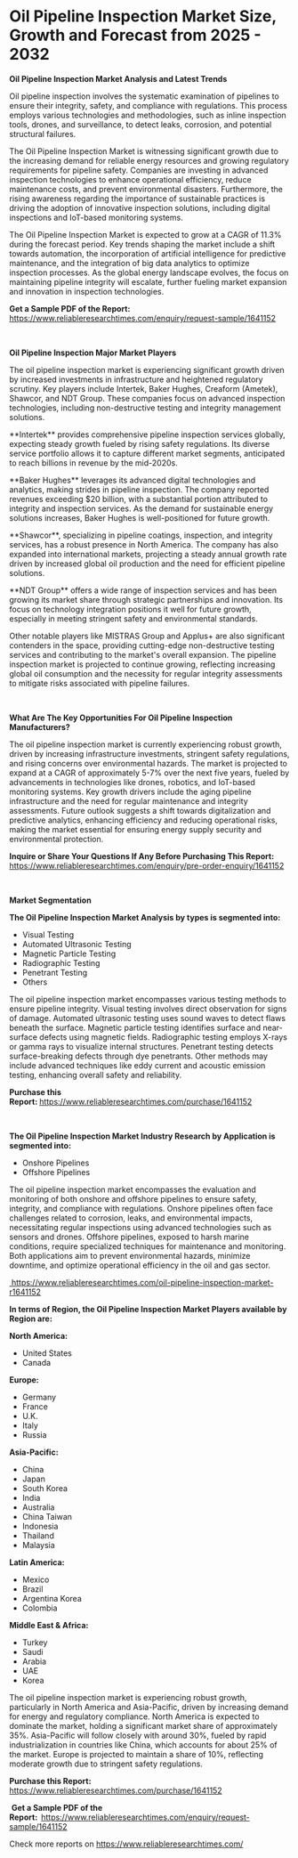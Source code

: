 <p><h1>Oil Pipeline Inspection Market Size, Growth and Forecast from 2025 - 2032</h1></p><p><strong>Oil Pipeline Inspection Market Analysis and Latest Trends</strong></p>
<p><p>Oil pipeline inspection involves the systematic examination of pipelines to ensure their integrity, safety, and compliance with regulations. This process employs various technologies and methodologies, such as inline inspection tools, drones, and surveillance, to detect leaks, corrosion, and potential structural failures.</p><p>The Oil Pipeline Inspection Market is witnessing significant growth due to the increasing demand for reliable energy resources and growing regulatory requirements for pipeline safety. Companies are investing in advanced inspection technologies to enhance operational efficiency, reduce maintenance costs, and prevent environmental disasters. Furthermore, the rising awareness regarding the importance of sustainable practices is driving the adoption of innovative inspection solutions, including digital inspections and IoT-based monitoring systems.</p><p>The Oil Pipeline Inspection Market is expected to grow at a CAGR of 11.3% during the forecast period. Key trends shaping the market include a shift towards automation, the incorporation of artificial intelligence for predictive maintenance, and the integration of big data analytics to optimize inspection processes. As the global energy landscape evolves, the focus on maintaining pipeline integrity will escalate, further fueling market expansion and innovation in inspection technologies.</p></p>
<p><strong>Get a Sample PDF of the Report:&nbsp;</strong> <a href="https://www.reliableresearchtimes.com/enquiry/request-sample/1641152?utm_campaign=2892&utm_medium=2&utm_source=Github&utm_content=ia&utm_term=11032025&utm_id=oil-pipeline-inspection">https://www.reliableresearchtimes.com/enquiry/request-sample/1641152</a></p>
<p>&nbsp;</p>
<p><strong>Oil Pipeline Inspection Major Market Players</strong></p>
<p><p>The oil pipeline inspection market is experiencing significant growth driven by increased investments in infrastructure and heightened regulatory scrutiny. Key players include Intertek, Baker Hughes, Creaform (Ametek), Shawcor, and NDT Group. These companies focus on advanced inspection technologies, including non-destructive testing and integrity management solutions.</p><p>**Intertek** provides comprehensive pipeline inspection services globally, expecting steady growth fueled by rising safety regulations. Its diverse service portfolio allows it to capture different market segments, anticipated to reach billions in revenue by the mid-2020s.</p><p>**Baker Hughes** leverages its advanced digital technologies and analytics, making strides in pipeline inspection. The company reported revenues exceeding $20 billion, with a substantial portion attributed to integrity and inspection services. As the demand for sustainable energy solutions increases, Baker Hughes is well-positioned for future growth.</p><p>**Shawcor**, specializing in pipeline coatings, inspection, and integrity services, has a robust presence in North America. The company has also expanded into international markets, projecting a steady annual growth rate driven by increased global oil production and the need for efficient pipeline solutions.</p><p>**NDT Group** offers a wide range of inspection services and has been growing its market share through strategic partnerships and innovation. Its focus on technology integration positions it well for future growth, especially in meeting stringent safety and environmental standards.</p><p>Other notable players like MISTRAS Group and Applus+ are also significant contenders in the space, providing cutting-edge non-destructive testing services and contributing to the market's overall expansion. The pipeline inspection market is projected to continue growing, reflecting increasing global oil consumption and the necessity for regular integrity assessments to mitigate risks associated with pipeline failures.</p></p>
<p>&nbsp;</p>
<p><strong>What Are The Key Opportunities For Oil Pipeline Inspection Manufacturers?</strong></p>
<p><p>The oil pipeline inspection market is currently experiencing robust growth, driven by increasing infrastructure investments, stringent safety regulations, and rising concerns over environmental hazards. The market is projected to expand at a CAGR of approximately 5-7% over the next five years, fueled by advancements in technologies like drones, robotics, and IoT-based monitoring systems. Key growth drivers include the aging pipeline infrastructure and the need for regular maintenance and integrity assessments. Future outlook suggests a shift towards digitalization and predictive analytics, enhancing efficiency and reducing operational risks, making the market essential for ensuring energy supply security and environmental protection.</p></p>
<p><strong>Inquire or Share Your Questions If Any Before Purchasing This Report:</strong> <a href="https://www.reliableresearchtimes.com/enquiry/pre-order-enquiry/1641152?utm_campaign=2892&utm_medium=2&utm_source=Github&utm_content=ia&utm_term=11032025&utm_id=oil-pipeline-inspection">https://www.reliableresearchtimes.com/enquiry/pre-order-enquiry/1641152</a></p>
<p>&nbsp;</p>
<p><strong>Market Segmentation</strong></p>
<p><strong>The Oil Pipeline Inspection Market Analysis by types is segmented into:</strong></p>
<p><ul><li>Visual Testing</li><li>Automated Ultrasonic Testing</li><li>Magnetic Particle Testing</li><li>Radiographic Testing</li><li>Penetrant Testing</li><li>Others</li></ul></p>
<p><p>The oil pipeline inspection market encompasses various testing methods to ensure pipeline integrity. Visual testing involves direct observation for signs of damage. Automated ultrasonic testing uses sound waves to detect flaws beneath the surface. Magnetic particle testing identifies surface and near-surface defects using magnetic fields. Radiographic testing employs X-rays or gamma rays to visualize internal structures. Penetrant testing detects surface-breaking defects through dye penetrants. Other methods may include advanced techniques like eddy current and acoustic emission testing, enhancing overall safety and reliability.</p></p>
<p><strong>Purchase this Report:&nbsp;</strong><a href="https://www.reliableresearchtimes.com/purchase/1641152?utm_campaign=2892&utm_medium=2&utm_source=Github&utm_content=ia&utm_term=11032025&utm_id=oil-pipeline-inspection">https://www.reliableresearchtimes.com/purchase/1641152</a></p>
<p>&nbsp;</p>
<p><strong>The Oil Pipeline Inspection Market Industry Research by Application is segmented into:</strong></p>
<p><ul><li>Onshore Pipelines</li><li>Offshore Pipelines</li></ul></p>
<p><p>The oil pipeline inspection market encompasses the evaluation and monitoring of both onshore and offshore pipelines to ensure safety, integrity, and compliance with regulations. Onshore pipelines often face challenges related to corrosion, leaks, and environmental impacts, necessitating regular inspections using advanced technologies such as sensors and drones. Offshore pipelines, exposed to harsh marine conditions, require specialized techniques for maintenance and monitoring. Both applications aim to prevent environmental hazards, minimize downtime, and optimize operational efficiency in the oil and gas sector.</p></p>
<p><a href="https://www.reliableresearchtimes.com/oil-pipeline-inspection-market-r1641152?utm_campaign=2892&utm_medium=2&utm_source=Github&utm_content=ia&utm_term=11032025&utm_id=oil-pipeline-inspection">&nbsp;https://www.reliableresearchtimes.com/oil-pipeline-inspection-market-r1641152</a></p>
<p><strong>In terms of Region, the Oil Pipeline Inspection Market Players available by Region are:</strong></p>
<p>
    <p> <strong> North America: </strong>
        <ul>
            <li>United States</li>
            <li>Canada</li>
        </ul>
        </p> 
    <p> <strong> Europe: </strong>
        <ul>
            <li>Germany</li>
            <li>France</li>
            <li>U.K.</li>
            <li>Italy</li>
            <li>Russia</li>
        </ul>
        </p> 
    <p> <strong> Asia-Pacific: </strong>
        <ul>
            <li>China</li>
            <li>Japan</li>
            <li>South Korea</li>
            <li>India</li>
            <li>Australia</li>
            <li>China Taiwan</li>
            <li>Indonesia</li>
            <li>Thailand</li>
            <li>Malaysia</li>
        </ul>
        </p> 
    <p> <strong> Latin America: </strong>
        <ul>
            <li>Mexico</li>
            <li>Brazil</li>
            <li>Argentina Korea</li>
            <li>Colombia</li>
        </ul>
        </p> 
    <p> <strong> Middle East & Africa: </strong>
        <ul>
            <li>Turkey</li>
            <li>Saudi</li>
            <li>Arabia</li>
            <li>UAE</li>
            <li>Korea</li>
        </ul>
    </p>
    </p>
<p><p>The oil pipeline inspection market is experiencing robust growth, particularly in North America and Asia-Pacific, driven by increasing demand for energy and regulatory compliance. North America is expected to dominate the market, holding a significant market share of approximately 35%. Asia-Pacific will follow closely with around 30%, fueled by rapid industrialization in countries like China, which accounts for about 25% of the market. Europe is projected to maintain a share of 10%, reflecting moderate growth due to stringent safety regulations.</p></p>
<p><strong>Purchase this Report: </strong><a href="https://www.reliableresearchtimes.com/purchase/1641152?utm_campaign=2892&utm_medium=2&utm_source=Github&utm_content=ia&utm_term=11032025&utm_id=oil-pipeline-inspection">https://www.reliableresearchtimes.com/purchase/1641152</a></p>
<p>&nbsp;<strong>Get a Sample PDF of the Report:&nbsp;&nbsp;</strong><a href="https://www.reliableresearchtimes.com/enquiry/request-sample/1641152?utm_campaign=2892&utm_medium=2&utm_source=Github&utm_content=ia&utm_term=11032025&utm_id=oil-pipeline-inspection">https://www.reliableresearchtimes.com/enquiry/request-sample/1641152</a></p>
<p><strong></strong></p>
<p>Check more reports on <a href="https://www.reliableresearchtimes.com/?utm_campaign=2892&utm_medium=2&utm_source=Github&utm_content=ia&utm_term=11032025&utm_id=oil-pipeline-inspection">https://www.reliableresearchtimes.com/</a></p>